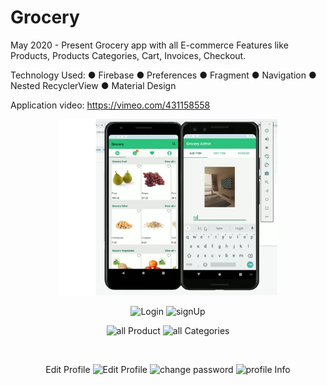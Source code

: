 # Grocery
May 2020 - Present
Grocery app with all E-commerce Features like Products, Products
Categories, Cart, Invoices, Checkout.

Technology Used:
● Firebase
● Preferences
● Fragment
● Navigation
● Nested RecyclerView
● Material Design

Application video:
https://vimeo.com/431158558

<p align="center">
  <img src="Cre.PNG" width="350" title="hover text">
</p>
<p align="center">
  <img src="https://user-images.githubusercontent.com/50117886/167504963-70b2d30f-e55f-49ac-81ff-65274878f64c.jpeg" width="350" title="Login">
   <img src="https://user-images.githubusercontent.com/50117886/167505002-84b8d3b5-ff0a-4a2b-835b-5bd20c1bbc53.jpeg" width="350" title="signUp">
</p>
<p align="center">
  <img src="https://user-images.githubusercontent.com/50117886/167505082-6c9f2fc0-e0ab-455d-ad45-5275dadbc7a7.jpeg" width="350" title="all Product">
   <img src="https://user-images.githubusercontent.com/50117886/167505083-7041125d-8924-4cac-a991-5d3b1fc86712.jpeg" width="350" title="all Categories">
</p>
<p align="center">
  <img src="https://user-images.githubusercontent.com/50117886/167505322-d231e003-949f-45a1-a19e-6875f9f4af2f.jpeg" width="350" title="">
   <img src="https://user-images.githubusercontent.com/50117886/167505325-17dcb03d-f881-43d8-baec-32b284f49377.jpeg" width="350" title="">
    <img src="https://user-images.githubusercontent.com/50117886/167505328-fc1554df-4619-4926-a557-56b1ab2f1afe.jpeg" width="350" title="">
</p>
<p align="center">
  <a> Edit Profile </a>
  <img src="https://user-images.githubusercontent.com/50117886/167505763-a6ee7c3b-6f36-4616-b0aa-f3b7973fe5ed.jpeg" title="Edit Profile">
   <img src="https://user-images.githubusercontent.com/50117886/167505766-2d2122e5-273a-4a50-a446-9936884bf876.jpeg" width="350" title="change password">
    <img src="https://user-images.githubusercontent.com/50117886/167505768-a7d7f256-67cd-432c-a182-df841a19d264.jpeg" width="350" title="profile Info">
</p>



